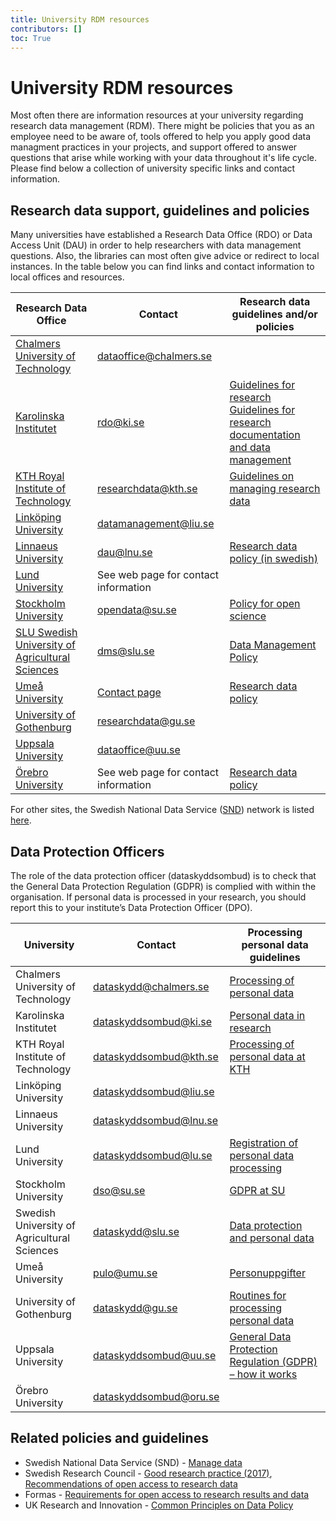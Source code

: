 ```yaml
---
title: University RDM resources
contributors: []
toc: True
---
```


# University RDM resources
Most often there are information resources at your university regarding research data management (RDM). There might be policies that you as an employee need to be aware of, tools offered to help you apply good data managment practices in your projects, and support offered to answer questions that arise while working with your data throughout it's life cycle. Please find below a collection of university specific links and contact information.


## Research data support, guidelines and policies
 Many universities have established a Research Data Office (RDO) or Data Access Unit (DAU) in order to help researchers with data management questions. Also, the libraries can most often give advice or redirect to local instances. In the table below you can find links and contact information to local offices and resources.

<div class="table-responsive">
  <table class="table table-hover table-bordered">
    <thead class="table-active">
      <tr>
        <th scope="col">Research Data Office</th>
        <th scope="col">Contact</th>
        <th scope="col">Research data guidelines and/or policies</th>
      </tr>
    </thead>
    <tbody>
    <tr>
      <td><a href="https://www.lib.chalmers.se/en/publish-and-analyse/open-access/research-data/">Chalmers University of Technology</a></td>
      <td><a href = "mailto:dataoffice@chalmers.se">dataoffice@chalmers.se</a></td>
      <td></td>
    </tr>
    <tr>
      <td><a href="https://staff.ki.se/research-data-management">Karolinska Institutet</a></td>
      <td><a href = "mailto:rdo@ki.se">rdo@ki.se</a></td>
      <td><a href="https://staff.ki.se/guidelines-for-research">Guidelines for research</a>
      <br><a href="https://staff.ki.se/guidelines-for-research-documentation-and-data-management">Guidelines for research documentation and data management</a>
      </td>
    </tr>
    <tr>
      <td><a href="https://www.kth.se/en/biblioteket/publicera-analysera/hantera-forskningsdata/">KTH Royal Institute of Technology</a></td>
      <td><a href = "mailto:researchdata@kth.se">researchdata@kth.se</a></td>
      <td><a href="https://intra.kth.se/polopoly_fs/1.1037531.1608134528!/Guidelines-on-managing-research-data.pdf">Guidelines on managing research data</a></td>
    </tr>
    <tr>
      <td><a href="https://ep.liu.se/en/datamanagement.aspx">Linköping University</td>
      <td><a href = "mailto:datamanagement@liu.se">datamanagement@liu.se</a></td>
      <td></td>
    </tr>    
    <tr>
      <td><a href="https://lnu.se/en/medarbetare/researcher/researcher5/research-data/">Linnaeus University</td>
      <td><a href = "mailto:dau@lnu.se">dau@lnu.se</a></td>
      <td><a href="https://lnu.se/globalassets/dokument---gemensamma/bibliotek/sektion-publicering/policy-for-hantering-av-forskningsdata.pdf">Research data policy (in swedish)</a></td>
    </tr>
    <tr>
      <td><a href="https://www.lub.lu.se/en/services-and-support/research-data/contacts-and-research-data-initiatives">Lund University</a></td>
      <td>See web page for contact information</td>
      <td></td>
    </tr>
    <tr>
      <td><a href="https://www.su.se/staff/researchers/research-data">Stockholm University</a></td>
      <td><a href = "mailto:opendata@su.se">opendata@su.se</a></td>
      <td><a href="https://www.su.se/medarbetare/organisation-styrning/styrdokument-regelboken/forskning/policy-f%C3%B6r-%C3%B6ppen-vetenskap-1.628358">Policy for open science</a></td>
    </tr>
    <tr>
      <td><a href="https://www.slu.se/en/subweb/library/publish-and-analyse/archiving-and-publishing-research-data">SLU Swedish University of Agricultural Sciences</a></td>
      <td><a href = "mailto:dms@slu.se">dms@slu.se</a></td>
      <td><a href="https://www.slu.se/globalassets/mw/org-styr/styr-dok/forskning-forskarutb/data-management-policy-slu-eng-v-221019.pdf">Data Management Policy</a></td>
    </tr>
    <tr>
      <td><a href="https://www.umu.se/en/library/research-data/">Umeå University</a></td>
      <td><a href="https://www.umu.se/en/library/research-data/organisation-and-contacts/">Contact page</a></td>
      <td><a href="https://www.umu.se/globalassets/fristaende-webbar/regelverk/forskning/forskningsdatapolicy_umu_rektor_210309_eng_checked_210309.pdf">Research data policy</a></td>
    </tr>
    <tr>
      <td><a href="https://medarbetarportalen.gu.se/service-stod/hantering-av-forskningsdata/?languageId=100001">University of Gothenburg</a></td>
      <td><a href = "mailto:researchdata@gu.se">researchdata@gu.se</a></td>
      <td></td>
    </tr>
    <tr>
      <td><a href="https://mp.uu.se/en/web/info/forska/forskningsdata">Uppsala University</a></td>
      <td><a href = "mailto:dataoffice@uu.se">dataoffice@uu.se</a></td>
      <td></td>
    </tr>
    <tr>
      <td><a href="https://www.oru.se/english/research/research-support/starting-up-your-research-project/data-management-plan-components/do-you-need-help-with-your-research-data/">Örebro University</a></td>
      <td>See web page for contact information</td>
      <td><a href="https://www.oru.se/english/research/research-support/applying-for-research-funding/managing-your-research-data/research-data-policy-for-orebro-university/">Research data policy</a></td>
    </tr>
  </tbody>
  </table>
</div>

For other sites, the Swedish National Data Service ([SND](https://snd.gu.se/en)) network is listed [here](https://snd.gu.se/en/about-us/snd-network).

## Data Protection Officers

The role of the data protection officer (dataskyddsombud) is to check that the General Data Protection Regulation (GDPR) is complied with within the organisation. If personal data is processed in your research, you should report this to your institute’s Data Protection Officer (DPO).

<div class="table-responsive">
  <table class="table table-hover table-bordered">
    <thead class="table-active">
      <tr>
        <th scope="col">University</th>
        <th scope="col">Contact</th>
        <th scope="col">Processing personal data guidelines</th>
      </tr>
    </thead>
    <tbody>
    <tr>
      <td>Chalmers University of Technology</td>
      <td><a href = "mailto:dataskydd@chalmers.se">dataskydd@chalmers.se</a></td>
      <td><a href="https://www.chalmers.se/en/about-chalmers/processing-of-personal-data/">Processing of personal data</a></td>
    </tr>
    <tr>
      <td>Karolinska Institutet</td>
      <td><a href = "mailto:dataskyddsombud@ki.se">dataskyddsombud@ki.se</a></td>
      <td><a href="https://staff.ki.se/personal-data-in-research">Personal data in research</a>
    </tr>
    <tr>
      <td>KTH Royal Institute of Technology</td>
      <td><a href = "mailto:dataskyddsombud@kth.se">dataskyddsombud@kth.se</a></td>
      <td><a href="https://intra.kth.se/en/anstallning/anstallningsvillkor/att-vara-statligt-an/behandling-av-person">Processing of personal data at KTH</a></td>
    </tr>
    <tr>
      <td>Linköping University</td>
      <td><a href = "mailto:dataskyddsombud@liu.se">dataskyddsombud@liu.se</a></td>
      <td></td>
    </tr>
    <tr>
      <td>Linnaeus University</td>
      <td><a href = "mailto:dataskyddsombud@lnu.se">dataskyddsombud@lnu.se</a></td>
      <td></td>
    </tr>
    <tr>
      <td>Lund University</td>
      <td><a href = "mailto:dataskyddsombud@lu.se">dataskyddsombud@lu.se</a></td>
      <td><a href="https://www.staff.lu.se/support-and-tools/legal-and-records-management/personal-data-and-data-protection/area-specific-information/research">Registration of personal data processing</a></td>
    </tr>
    <tr>
      <td>Stockholm University</td>
      <td><a href = "mailto:dso@su.se">dso@su.se</a></td>
      <td><a href="https://www.su.se/english/staff/organisation-governance/legal-information">GDPR at SU</a></td>
    </tr>
    <tr>
      <td>Swedish University of Agricultural Sciences</td>
      <td><a href = "mailto:dataskydd@slu.se">dataskydd@slu.se</a></td>
      <td><a href="https://internt.slu.se/en/support-services/administrative-support/legal-affairs-data-protection-info-management/data-protection/">Data protection and personal data</a></td>
    </tr>
    <tr>
      <td>Umeå University</td>
      <td><a href = "mailto:pulo@umu.se">pulo@umu.se</a></td>
      <td><a href="https://www.aurora.umu.se/stod-och-service/rad-och-riktlinjer/juridik-och-personuppgifter/personuppgifter">Personuppgifter</a></td>
    </tr>
    <tr>
      <td>University of Gothenburg</td>
      <td><a href = "mailto:dataskydd@gu.se">dataskydd@gu.se</a></td>
      <td><a href="https://medarbetarportalen.gu.se/diarieforing-arkivering-och-personuppgiftsbehandling/rutiner-for-behandling-av-personuppgifter/?languageId=100001&skipSSOCheck=true">Routines for processing personal data</a></td>
    </tr>
    <tr>
      <td>Uppsala University</td>
      <td><a href = "mailto:dataskyddsombud@uu.se">dataskyddsombud@uu.se</a></td>
      <td><a href="https://mp.uu.se/en/web/info/stod/dataskyddsforordningen">General Data Protection Regulation (GDPR) – how it works</a></td>
    </tr>
    <tr>
      <td>Örebro University</td>
      <td><a href = "mailto:dataskyddsombud@oru.se">dataskyddsombud@oru.se</a></td>
      <td></td>
    </tr>
  </tbody>
  </table>
</div>


## Related policies and guidelines
* Swedish National Data Service (SND) - [Manage data](https://snd.gu.se/en/manage-data)
* Swedish Research Council - [Good research practice (2017)](https://www.vr.se/english/analysis/reports/our-reports/2017-08-31-good-research-practice.html), [Recommendations of open access to research data](
https://www.vr.se/english/mandates/open-science/open-access-to-research-data/the-swedish-research-councils-recommendation.html)
* Formas - [Requirements for open access to research results and data](
https://formas.se/en/start-page/applying-for-funding/how-it-works/good-to-know-before-you-apply.html#h-Openaccesstoresearchresultsanddata)
* UK Research and Innovation - [Common Principles on Data Policy](https://www.ukri.org/funding/information-for-award-holders/data-policy/common-principles-on-data-policy/)
<!-- * SciLifeLab - -->
